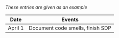 *These entries are given as an example*

| Date      | Events
|-----------|--------------------
| April 1   | Document code smells, finish SDP
